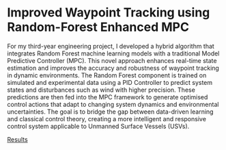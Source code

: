# Improved Waypoint Tracking using Random-Forest Enhanced MPC

For my third-year engineering project, I developed a hybrid algorithm that integrates Random Forest machine learning models with a traditional Model Predictive Controller (MPC). This novel approach enhances real-time state estimation and improves the accuracy and robustness of waypoint tracking in dynamic environments. The Random Forest component is trained on simulated and experimental data using a PID Controller to predict system states and disturbances such as wind with higher precision. These predictions are then fed into the MPC framework to generate optimised control actions that adapt to changing system dynamics and environmental uncertainties. The goal is to bridge the gap between data-driven learning and classical control theory, creating a more intelligent and responsive control system applicable to Unmanned Surface Vessels (USVs).

[Results](Results.png)
